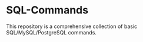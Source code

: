 # SQL-Commands
This repository is a comprehensive collection of basic SQL/MySQL/PostgreSQL commands.
